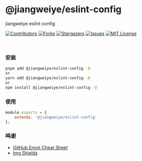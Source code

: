 # @jiangweiye/eslint-config

jiangweiye eslint config

[![Contributors][contributors-shield]][contributors-url] [![Forks][forks-shield]][forks-url] [![Stargazers][stars-shield]][stars-url] [![Issues][issues-shield]][issues-url] [![MIT License][license-shield]][license-url]

<br />

### 安装

```sh
pnpm add @jiangweiye/eslint-config -D
or
yarn add @jiangweiye/eslint-config -D
or
npm install @jiangweiye/eslint-config -D
```

### 使用

```js
module.exports = {
    extends: '@jiangweiye/eslint-config'
};
```

### 鸣谢

-   [GitHub Emoji Cheat Sheet](https://www.webpagefx.com/tools/emoji-cheat-sheet)
-   [Img Shields](https://shields.io)

<!-- links -->

[your-project-path]: jwyGithub/eslint-config
[contributors-shield]: https://img.shields.io/github/contributors/jwyGithub/eslint-config.svg?style=flat-square
[contributors-url]: https://github.com/jwyGithub/eslint-config/graphs/contributors
[forks-shield]: https://img.shields.io/github/forks/jwyGithub/eslint-config.svg?style=flat-square
[forks-url]: https://github.com/jwyGithub/eslint-config/network/members
[stars-shield]: https://img.shields.io/github/stars/jwyGithub/eslint-config.svg?style=flat-square
[stars-url]: https://github.com/jwyGithub/eslint-config/stargazers
[issues-shield]: https://img.shields.io/github/issues/jwyGithub/eslint-config.svg?style=flat-square
[issues-url]: https://img.shields.io/github/issues/jwyGithub/eslint-config.svg
[license-shield]: https://img.shields.io/github/license/jwyGithub/eslint-config.svg?style=flat-square
[license-url]: https://github.com/jwyGithub/eslint-config/blob/master/LICENSE.txt


